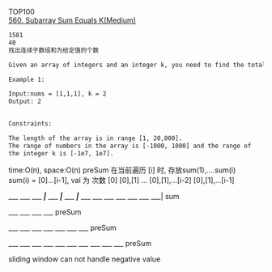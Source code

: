 TOP100  
[560. Subarray Sum Equals K(Medium)](https://leetcode.com/problems/subarray-sum-equals-k/)

```html
1581
40
找出连续子数组和为给定值的个数

Given an array of integers and an integer k, you need to find the total number of continuous subarrays whose sum equals to k.

Example 1:

Input:nums = [1,1,1], k = 2
Output: 2
 

Constraints:

The length of the array is in range [1, 20,000].
The range of numbers in the array is [-1000, 1000] and the range of 
the integer k is [-1e7, 1e7].
```
time:O(n), space:O(n)
preSum 在当前遍历 [i] 时, 存放sum(1),....sum(i)    
sum(i) = [0]...[i-1], val 为 次数
[0]
[0],[1]
...
[0],[1],...[i-2]
[0],[1],...[i-1]

___ ___ ___ ___|___ ___ ___|___ ___ ___|___ ___ ___ ___ ___ ___ ___ ___| sum

___ ___ ___ ___ preSum

___ ___ ___ ___ ___ ___ ___ preSum

___ ___ ___ ___ ___ ___ ___ ___ ___ ___ preSum
 
 
 
 
sliding window can not handle negative value